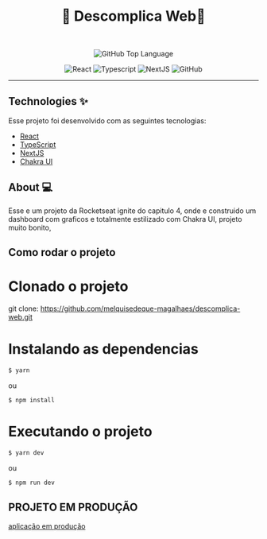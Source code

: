 <h1 align="center">🚀 Descomplica Web🚀</h1>

<br>

<p align="center">
  <img alt="GitHub Top Language" src="https://img.shields.io/github/languages/top/robertomorel/dash-go?color=ff512f&style=flat-square">
</p>

<p align="center">
  <img alt="React" src="https://img.shields.io/badge/React-20232A?style=for-the-badge&logo=react&logoColor=61DAFB">
  <img alt="Typescript" src="https://img.shields.io/badge/TypeScript-007ACC?style=for-the-badge&logo=typescript&logoColor=white">
  <img alt="NextJS" src="https://img.shields.io/badge/nextjs-%23000000.svg?style=for-the-badge&logo=next.js&logoColor=white">
  <img alt="GitHub" src="https://img.shields.io/badge/github-%23121011.svg?style=for-the-badge&logo=github&logoColor=white"/>
</p>

----

## Technologies ✨

Esse projeto foi desenvolvido com as seguintes tecnologias:

- [React](https://reactjs.org/)
- [TypeScript](https://www.typescriptlang.org/)
- [NextJS](https://nextjs.org/docs)
- [Chakra UI](https://chakra-ui.com/docs/getting-started)

## About 💻

Esse e um projeto da Rocketseat ignite do capitulo 4, onde e construido um dashboard com graficos e totalmente estilizado com Chakra UI, projeto muito bonito, 

## Como rodar o projeto

# Clonado o projeto
git clone: https://github.com/melquisedeque-magalhaes/descomplica-web.git

# Instalando as dependencias
```bash
$ yarn
```
ou
```
$ npm install
```

# Executando o projeto
```bash
$ yarn dev
```
ou
```bash
$ npm run dev
```

## PROJETO EM PRODUÇÃO

[aplicação em produção](descomplica-web.vercel.app)